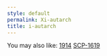```yaml
---
style: default
permalink: Xi-autarch
title: i-autarch
---
```

You may also like:
[1914](http://scp-wiki.net/1914)
[SCP-1619](http://scp-wiki.net/scp-1619)